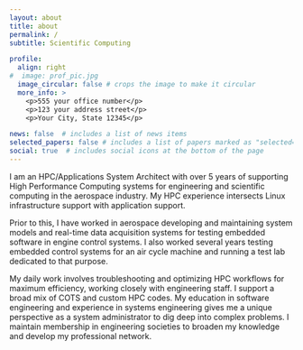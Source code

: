 ```yaml
---
layout: about
title: about
permalink: /
subtitle: Scientific Computing

profile:
  align: right
#  image: prof_pic.jpg
  image_circular: false # crops the image to make it circular
  more_info: >
    <p>555 your office number</p>
    <p>123 your address street</p>
    <p>Your City, State 12345</p>

news: false  # includes a list of news items
selected_papers: false # includes a list of papers marked as "selected={true}"
social: true  # includes social icons at the bottom of the page
---
```


I am an HPC/Applications System Architect with over 5 years of supporting High Performance Computing systems for engineering and scientific computing in the aerospace industry. My HPC experience intersects Linux infrastructure support with application support.

Prior to this, I have worked in aerospace developing and maintaining system models and real-time data acquisition systems for testing embedded software in engine control systems. I also worked several years testing embedded control systems for an air cycle machine and running a test lab dedicated to that purpose.

My daily work involves troubleshooting and optimizing HPC workflows for maximum efficiency, working closely with engineering staff. I support a broad mix of COTS and custom HPC codes. My education in software engineering and experience in systems engineering gives me a unique perspective as a system administrator to dig deep into complex problems. I maintain membership in engineering societies to broaden my knowledge and develop my professional network.


